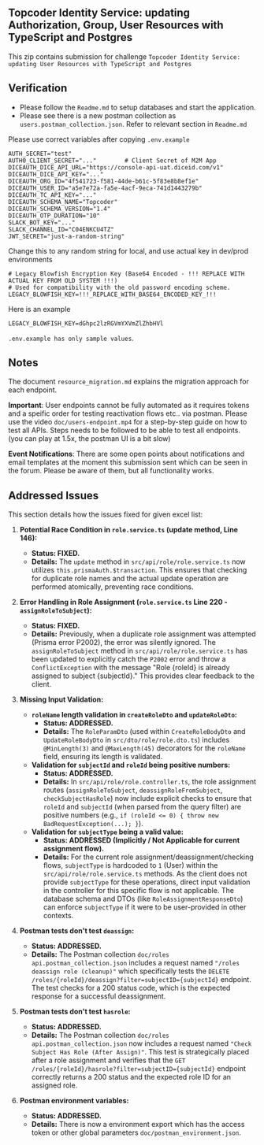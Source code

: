 ## Topcoder Identity Service: updating Authorization, Group, User Resources with TypeScript and Postgres 

This zip contains submission for challenge `Topcoder Identity Service: updating User Resources with TypeScript and Postgres`

## Verification

- Please follow the `Readme.md` to setup databases and start the application. 
- Please see there is a new postman collection as `users.postman_collection.json`. Refer to relevant section in `Readme.md`

Please use correct variables after copying `.env.example`

```
AUTH_SECRET="test"
AUTH0_CLIENT_SECRET="..."        # Client Secret of M2M App
DICEAUTH_DICE_API_URL="https://console-api-uat.diceid.com/v1"
DICEAUTH_DICE_API_KEY="..."
DICEAUTH_ORG_ID="4f541723-f581-44de-b61c-5f83e8b8ef1e"
DICEAUTH_USER_ID="a5e7e72a-fa5e-4acf-9eca-741d1443279b"
DICEAUTH_TC_API_KEY="..."
DICEAUTH_SCHEMA_NAME="Topcoder"
DICEAUTH_SCHEMA_VERSION="1.4"
DICEAUTH_OTP_DURATION="10"
SLACK_BOT_KEY="..."
SLACK_CHANNEL_ID="C04ENKCU4TZ"
JWT_SECRET="just-a-random-string"
```

Change this to any random string for local, and use actual key in dev/prod environments

```
# Legacy Blowfish Encryption Key (Base64 Encoded - !!! REPLACE WITH ACTUAL KEY FROM OLD SYSTEM !!!)
# Used for compatibility with the old password encoding scheme.
LEGACY_BLOWFISH_KEY=!!!_REPLACE_WITH_BASE64_ENCODED_KEY_!!!
```
Here is an example

```
LEGACY_BLOWFISH_KEY=dGhpc2lzRGVmYXVmZlZhbHVl
```
`.env.example has only sample values`.

## Notes

The document `resource_migration.md` explains the migration approach for each endpoint.

**Important**: User endpoints cannot be fully automated as it requires tokens and a speific order for testing reactivation flows etc.. via postman. Please use the video `doc/users-endpoint.mp4` for a step-by-step guide on how to test all APIs. Steps needs to be followed to be able to
test all endpoints. (you can play at 1.5x, the postman UI is a bit slow)

**Event Notifications**: There are some open points about notifications and email templates at the moment this submission sent which can be seen in the forum. Please be aware of them, but all functionality works.

## Addressed Issues

This section details how the issues fixed for given excel list:

1.  **Potential Race Condition in `role.service.ts` (update method, Line 146):**
    *   **Status: FIXED.**
    *   **Details:** The `update` method in `src/api/role/role.service.ts` now utilizes `this.prismaAuth.$transaction`. This ensures that checking for duplicate role names and the actual update operation are performed atomically, preventing race conditions.

2.  **Error Handling in Role Assignment (`role.service.ts` Line 220 - `assignRoleToSubject`):**
    *   **Status: FIXED.**
    *   **Details:** Previously, when a duplicate role assignment was attempted (Prisma error P2002), the error was silently ignored. The `assignRoleToSubject` method in `src/api/role/role.service.ts` has been updated to explicitly catch the `P2002` error and throw a `ConflictException` with the message "Role {roleId} is already assigned to subject {subjectId}." This provides clear feedback to the client.

3.  **Missing Input Validation:**
    *   **`roleName` length validation in `createRoleDto` and `updateRoleDto`:**
        *   **Status: ADDRESSED.**
        *   **Details:** The `RoleParamDto` (used within `CreateRoleBodyDto` and `UpdateRoleBodyDto` in `src/dto/role/role.dto.ts`) includes `@MinLength(3)` and `@MaxLength(45)` decorators for the `roleName` field, ensuring its length is validated.
    *   **Validation for `subjectId` and `roleId` being positive numbers:**
        *   **Status: ADDRESSED.**
        *   **Details:** In `src/api/role/role.controller.ts`, the role assignment routes (`assignRoleToSubject`, `deassignRoleFromSubject`, `checkSubjectHasRole`) now include explicit checks to ensure that `roleId` and `subjectId` (when parsed from the query filter) are positive numbers (e.g., `if (roleId <= 0) { throw new BadRequestException(...); }`).
    *   **Validation for `subjectType` being a valid value:**
        *   **Status: ADDRESSED (Implicitly / Not Applicable for current assignment flow).**
        *   **Details:** For the current role assignment/deassignment/checking flows, `subjectType` is hardcoded to `1` (User) within the `src/api/role/role.service.ts` methods. As the client does not provide `subjectType` for these operations, direct input validation in the controller for this specific flow is not applicable. The database schema and DTOs (like `RoleAssignmentResponseDto`) can enforce `subjectType` if it were to be user-provided in other contexts.

4.  **Postman tests don't test `deassign`:**
    *   **Status: ADDRESSED.**
    *   **Details:** The Postman collection `doc/roles api.postman_collection.json` includes a request named `"/roles deassign role (cleanup)"` which specifically tests the `DELETE /roles/{roleId}/deassign?filter=subjectID={subjectId}` endpoint. The test checks for a 200 status code, which is the expected response for a successful deassignment.

5.  **Postman tests don't test `hasrole`:**
    *   **Status: ADDRESSED.**
    *   **Details:** The Postman collection `doc/roles api.postman_collection.json` now includes a request named `"Check Subject Has Role (After Assign)"`. This test is strategically placed after a role assignment and verifies that the `GET /roles/{roleId}/hasrole?filter=subjectID={subjectId}` endpoint correctly returns a 200 status and the expected role ID for an assigned role.

6.  **Postman environment variables:**
    *   **Status: ADDRESSED.**
    *   **Details:** There is now a environment export which has the access token or other global parameters `doc/postman_environment.json`.    